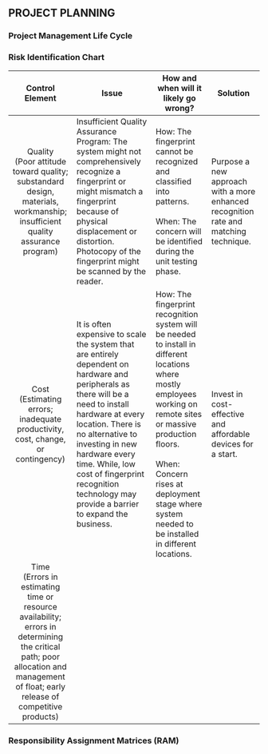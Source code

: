 ## PROJECT PLANNING
### Project Management Life Cycle


### Risk Identification Chart
| Control Element | Issue | How and when will it likely go wrong? | Solution |
|:---:|----|-------|-----|
|Quality <br> (Poor attitude toward quality; substandard design, materials, workmanship; insufficient quality assurance program)|Insufficient Quality Assurance Program: The system might not comprehensively recognize a fingerprint or might mismatch a fingerprint because of physical displacement or distortion. Photocopy of the fingerprint might be scanned by the reader. |How: The fingerprint cannot be recognized and classified into patterns. <br> <br> When: The concern will be identified during the unit testing phase. | Purpose a new approach with a more enhanced recognition rate and matching technique. |
|Cost <br> (Estimating errors; inadequate productivity, cost, change, or contingency)|It is often expensive to scale the system that are entirely dependent on hardware and peripherals as there will be a need to install hardware at every location. There is no alternative to investing in new hardware every time. While, low cost of fingerprint recognition technology may provide a barrier to expand the business. |How: The fingerprint recognition system will be needed to install in different locations where mostly employees working on remote sites or massive production floors. <br> <br> When: Concern rises at deployment stage where system needed to be installed in different locations. | Invest in cost-effective and affordable devices for a start.
|Time <br> (Errors in estimating time or resource availability; errors in determining the critical path; poor allocation and management of float; early release of competitive products) |
### Responsibility Assignment Matrices (RAM)
